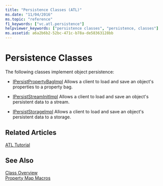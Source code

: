 ```yaml
---
title: "Persistence Classes (ATL)"
ms.date: "11/04/2016"
ms.topic: "reference"
f1_keywords: ["vc.atl.persistence"]
helpviewer_keywords: ["persistence classes", "persistence, classes"]
ms.assetid: a6a2b6b2-52bc-471c-b78a-de58363128bb
---
```

# Persistence Classes

The following classes implement object persistence:

- [IPersistPropertyBagImpl](../atl/reference/ipersistpropertybagimpl-class.md) Allows a client to load and save an object's properties to a property bag.

- [IPersistStreamInitImpl](../atl/reference/ipersiststreaminitimpl-class.md) Allows a client to load and save an object's persistent data to a stream.

- [IPersistStorageImpl](../atl/reference/ipersiststorageimpl-class.md) Allows a client to load and save an object's persistent data to a storage.

## Related Articles

[ATL Tutorial](../atl/active-template-library-atl-tutorial.md)

## See Also

[Class Overview](../atl/atl-class-overview.md)<br/>
[Property Map Macros](../atl/reference/property-map-macros.md)

